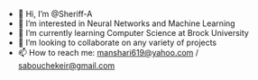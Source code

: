 - 👋 Hi, I’m @Sheriff-A
- 👀 I’m interested in Neural Networks and Machine Learning
- 🌱 I’m currently learning Computer Science at Brock University
- 💞️ I’m looking to collaborate on any variety of projects
- 📫 How to reach me: manshari619@yahoo.com / sabouchekeir@gmail.com

<!---
Sheriff-A/Sheriff-A is a ✨ special ✨ repository because its `README.md` (this file) appears on your GitHub profile.
You can click the Preview link to take a look at your changes.
--->
